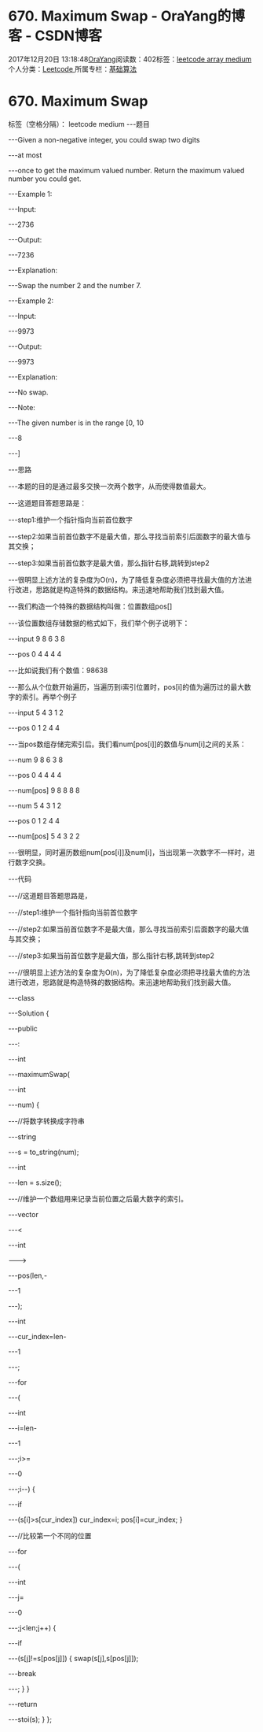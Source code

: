 
# 670. Maximum Swap - OraYang的博客 - CSDN博客

2017年12月20日 13:18:48[OraYang](https://me.csdn.net/u010665216)阅读数：402标签：[leetcode																](https://so.csdn.net/so/search/s.do?q=leetcode&t=blog)[array																](https://so.csdn.net/so/search/s.do?q=array&t=blog)[medium																](https://so.csdn.net/so/search/s.do?q=medium&t=blog)[
							](https://so.csdn.net/so/search/s.do?q=array&t=blog)[
																					](https://so.csdn.net/so/search/s.do?q=leetcode&t=blog)个人分类：[Leetcode																](https://blog.csdn.net/u010665216/article/category/7026962)
[
																					](https://so.csdn.net/so/search/s.do?q=leetcode&t=blog)所属专栏：[基础算法](https://blog.csdn.net/column/details/16604.html)[
							](https://so.csdn.net/so/search/s.do?q=leetcode&t=blog)



# 670. Maximum Swap
标签（空格分隔）： leetcode medium
---题目

---Given a non-negative integer, you could swap two digits

---at most

---once to get the maximum valued number. Return the maximum valued number you could get.

---Example 1:


---Input:

---2736

---Output:

---7236

---Explanation:

---Swap the number 2 and the number 7.

---Example 2:


---Input:

---9973

---Output:

---9973

---Explanation:

---No swap.

---Note:


---The given number is in the range [0, 10

---8

---]


---思路

---本题的目的是通过最多交换一次两个数字，从而使得数值最大。

---这道题目答题思路是：

---step1:维护一个指针指向当前首位数字

---step2:如果当前首位数字不是最大值，那么寻找当前索引后面数字的最大值与其交换；

---step3:如果当前首位数字是最大值，那么指针右移,跳转到step2

---很明显上述方法的复杂度为O(n)，为了降低复杂度必须把寻找最大值的方法进行改进，思路就是构造特殊的数据结构。来迅速地帮助我们找到最大值。

---我们构造一个特殊的数据结构叫做：位置数组pos[]

---该位置数组存储数据的格式如下，我们举个例子说明下：

---input 9 8 6 3 8

---pos 0 4 4 4 4

---比如说我们有个数值：98638

---那么从个位数开始遍历，当遍历到i索引位置时，pos[i]的值为遍历过的最大数字的索引。再举个例子

---input 5 4 3 1 2

---pos 0 1 2 4 4

---当pos数组存储完索引后。我们看num[pos[i]]的数值与num[i]之间的关系：

---num 9 8 6 3 8

---pos 0 4 4 4 4

---num[pos] 9 8 8 8 8

---num 5 4 3 1 2

---pos 0 1 2 4 4

---num[pos] 5 4 3 2 2

---很明显，同时遍历数组num[pos[i]]及num[i]，当出现第一次数字不一样时，进行数字交换。

---代码

---//这道题目答题思路是，

---//step1:维护一个指针指向当前首位数字

---//step2:如果当前首位数字不是最大值，那么寻找当前索引后面数字的最大值与其交换；

---//step3:如果当前首位数字是最大值，那么指针右移,跳转到step2

---//很明显上述方法的复杂度为O(n)，为了降低复杂度必须把寻找最大值的方法进行改进，思路就是构造特殊的数据结构。来迅速地帮助我们找到最大值。

---class

---Solution {

---public

---:

---int

---maximumSwap(

---int

---num) {

---//将数字转换成字符串

---string

---s = to_string(num);

---int

---len = s.size();

---//维护一个数组用来记录当前位置之后最大数字的索引。

---vector

---<

---int

--->

---pos(len,-

---1

---);

---int

---cur_index=len-

---1

---;

---for

---(

---int

---i=len-

---1

---;i>=

---0

---;i--)
        {

---if

---(s[i]>s[cur_index])
                cur_index=i;
            pos[i]=cur_index;
        }

---//比较第一个不同的位置

---for

---(

---int

---j=

---0

---;j<len;j++)
        {

---if

---(s[j]!=s[pos[j]])
            {
                swap(s[j],s[pos[j]]);

---break

---;
            }
        }

---return

---stoi(s);
    }
};


